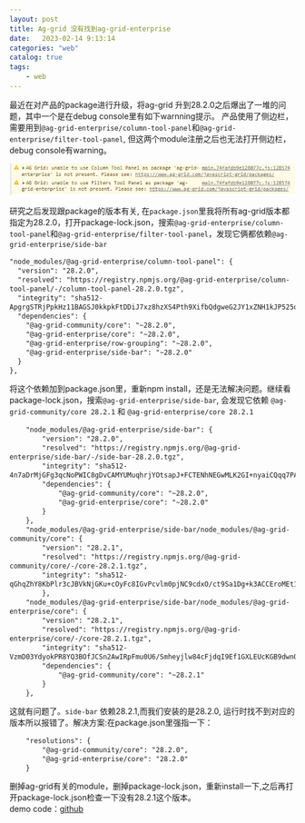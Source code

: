 ```yaml
---
layout: post
title: Ag-grid 没有找到ag-grid-enterprise
date:   2023-02-14 9:13:14
categories: "web"
catalog: true
tags: 
    - web
---
```


最近在对产品的package进行升级，将ag-grid 升到28.2.0之后爆出了一堆的问题，其中一个是在debug console里有如下warnning提示。
产品使用了侧边栏，需要用到`@ag-grid-enterprise/column-tool-panel`和`@ag-grid-enterprise/filter-tool-panel`, 但这两个module注册之后也无法打开侧边栏，debug console有warning。  

![img](https://github.com/kerwenzhang/kerwenzhang.github.io/blob/master/_posts/image/aggrid1.png?raw=true)  

研究之后发现跟package的版本有关, 在`package.json`里我将所有ag-grid版本都指定为28.2.0，打开package-lock.json，搜索`@ag-grid-enterprise/column-tool-panel`和`@ag-grid-enterprise/filter-tool-panel`，发现它俩都依赖`@ag-grid-enterprise/side-bar`

    "node_modules/@ag-grid-enterprise/column-tool-panel": {
      "version": "28.2.0",
      "resolved": "https://registry.npmjs.org/@ag-grid-enterprise/column-tool-panel/-/column-tool-panel-28.2.0.tgz",
      "integrity": "sha512-ApgrgSTRjPpkHz11BAGSJ0kkpkFtDDiJ7xz8hzXS4Pth9XifbQdgweG2JY1xZNH1kJP525qgQv2o2Sxfehb+xQ==",
      "dependencies": {
        "@ag-grid-community/core": "~28.2.0",
        "@ag-grid-enterprise/core": "~28.2.0",
        "@ag-grid-enterprise/row-grouping": "~28.2.0",
        "@ag-grid-enterprise/side-bar": "~28.2.0"
      }
    },

将这个依赖加到package.json里，重新npm install，还是无法解决问题。继续看package-lock.json，搜索`@ag-grid-enterprise/side-bar`, 会发现它依赖 `@ag-grid-community/core 28.2.1` 和 `@ag-grid-enterprise/core 28.2.1`

        "node_modules/@ag-grid-enterprise/side-bar": {
            "version": "28.2.0",
            "resolved": "https://registry.npmjs.org/@ag-grid-enterprise/side-bar/-/side-bar-28.2.0.tgz",
            "integrity": "sha512-4n7aDrMjGFg3qcNoPWIC8gDvCAMYUMuqhrjYOtsapJ+FCTENhNEGwMLK2GI+nyaiCQqq7PAhPoDN6hLVwy5xJQ==",
            "dependencies": {
                "@ag-grid-community/core": "~28.2.0",
                "@ag-grid-enterprise/core": "~28.2.0"
            }
        },
        "node_modules/@ag-grid-enterprise/side-bar/node_modules/@ag-grid-community/core": {
            "version": "28.2.1",
            "resolved": "https://registry.npmjs.org/@ag-grid-community/core/-/core-28.2.1.tgz",
            "integrity": "sha512-qGhqZhY8KbPlr3cJBVkNjGKu+cOyFc8IGvPcvlm0pjNC9cdxO/ct9Sa1Dg+k3ACCEroMEt1apBvnoOgurpvewQ=="
            },
        "node_modules/@ag-grid-enterprise/side-bar/node_modules/@ag-grid-enterprise/core": {
            "version": "28.2.1",
            "resolved": "https://registry.npmjs.org/@ag-grid-enterprise/core/-/core-28.2.1.tgz",
            "integrity": "sha512-VzmD03YdyokPR8YQ3BOfJCSn2AwIRpFmu0U6/Smheyjlw84cFjdqI9Ef1GXLEUcKGB9dwnQESEfq9gIckwHcug==",
            "dependencies": {
                "@ag-grid-community/core": "~28.2.1"
            }
        },

这就有问题了。`side-bar` 依赖28.2.1,而我们安装的是28.2.0, 运行时找不到对应的版本所以报错了。解决方案:在package.json里强指一下：  

        "resolutions": {
            "@ag-grid-community/core": "28.2.0",
            "@ag-grid-enterprise/core": "28.2.0"
        }

删掉ag-grid有关的module，删掉package-lock.json，重新install一下,之后再打开package-lock.json检查一下没有28.2.1这个版本。  
demo code：[github](https://github.com/kerwenzhang/ag-grid-demo)  